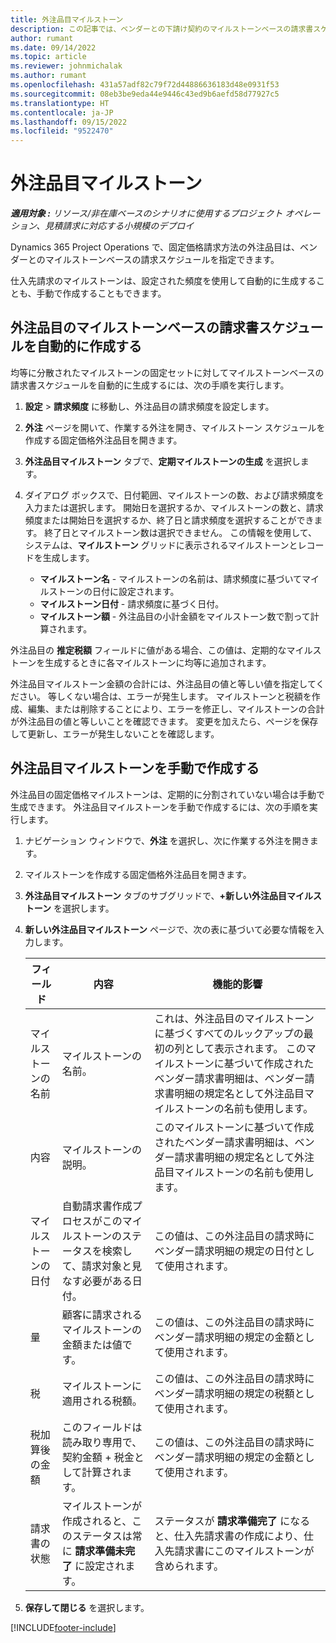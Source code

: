 ```yaml
---
title: 外注品目マイルストーン
description: この記事では、ベンダーとの下請け契約のマイルストーンベースの請求書スケジュールを作成および維持する方法について説明します。
author: rumant
ms.date: 09/14/2022
ms.topic: article
ms.reviewer: johnmichalak
ms.author: rumant
ms.openlocfilehash: 431a57adf82c79f72d44886636183d48e0931f53
ms.sourcegitcommit: 08eb3be9eda44e9446c43ed9b6aefd58d77927c5
ms.translationtype: HT
ms.contentlocale: ja-JP
ms.lasthandoff: 09/15/2022
ms.locfileid: "9522470"
---
```

# <a name="subcontract-line-milestones"></a>外注品目マイルストーン

_**適用対象 :** リソース/非在庫ベースのシナリオに使用するプロジェクト オペレーション、見積請求に対応する小規模のデプロイ_

Dynamics 365 Project Operations で、固定価格請求方法の外注品目は、ベンダーとのマイルストーンベースの請求スケジュールを指定できます。

仕入先請求のマイルストーンは、設定された頻度を使用して自動的に生成することも、手動で作成することもできます。

## <a name="automatically-create-a-milestone-based-invoice-schedule-for-a-subcontract-line"></a>外注品目のマイルストーンベースの請求書スケジュールを自動的に作成する

均等に分散されたマイルストーンの固定セットに対してマイルストーンベースの請求書スケジュールを自動的に生成するには、次の手順を実行します。

1. **設定** > **請求頻度** に移動し、外注品目の請求頻度を設定します。
2. **外注** ページを開いて、作業する外注を開き、マイルストーン スケジュールを作成する固定価格外注品目を開きます。
3. **外注品目マイルストーン** タブで、**定期マイルストーンの生成** を選択します。
4. ダイアログ ボックスで、日付範囲、マイルストーンの数、および請求頻度を入力または選択します。 開始日を選択するか、マイルストーンの数と、請求頻度または開始日を選択するか、終了日と請求頻度を選択することができます。 終了日とマイルストーン数は選択できません。
この情報を使用して、システムは、**マイルストーン** グリッドに表示されるマイルストーンとレコードを生成します。

   - **マイルストーン名** - マイルストーンの名前は、請求頻度に基づいてマイルストーンの日付に設定されます。
   - **マイルストーン日付** - 請求頻度に基づく日付。
   - **マイルストーン額** - 外注品目の小計金額をマイルストーン数で割って計算されます。

外注品目の **推定税額** フィールドに値がある場合、この値は、定期的なマイルストーンを生成するときに各マイルストーンに均等に追加されます。

外注品目マイルストーン金額の合計には、外注品目の値と等しい値を指定してください。 等しくない場合は、エラーが発生します。 マイルストーンと税額を作成、編集、または削除することにより、エラーを修正し、マイルストーンの合計が外注品目の値と等しいことを確認できます。 変更を加えたら、ページを保存して更新し、エラーが発生しないことを確認します。

## <a name="manually-create-subcontract-line-milestones"></a>外注品目マイルストーンを手動で作成する

外注品目の固定価格マイルストーンは、定期的に分割されていない場合は手動で生成できます。 外注品目マイルストーンを手動で作成するには、次の手順を実行します。

1. ナビゲーション ウィンドウで、**外注** を選択し、次に作業する外注を開きます。
2. マイルストーンを作成する固定価格外注品目を開きます。
3. **外注品目マイルストーン** タブのサブグリッドで、**+新しい外注品目マイルストーン** を選択します。
4. **新しい外注品目マイルストーン** ページで、次の表に基づいて必要な情報を入力します。

    | フィールド | 内容 |機能的影響|
    | --- | --- |----------------------|
    | マイルストーンの名前 | マイルストーンの名前。 |これは、外注品目のマイルストーンに基づくすべてのルックアップの最初の列として表示されます。 このマイルストーンに基づいて作成されたベンダー請求書明細は、ベンダー請求書明細の規定名として外注品目マイルストーンの名前も使用します。|
    | 内容 | マイルストーンの説明。 |このマイルストーンに基づいて作成されたベンダー請求書明細は、ベンダー請求書明細の規定名として外注品目マイルストーンの名前も使用します。|
    | マイルストーンの日付 | 自動請求書作成プロセスがこのマイルストーンのステータスを検索して、請求対象と見なす必要がある日付。| この値は、この外注品目の請求時にベンダー請求明細の規定の日付として使用されます。 |
    | 量 | 顧客に請求されるマイルストーンの金額または値です。 |この値は、この外注品目の請求時にベンダー請求明細の規定の金額として使用されます。 |
    | 税 | マイルストーンに適用される税額。| この値は、この外注品目の請求時にベンダー請求明細の規定の税額として使用されます。 |
    | 税加算後の金額 | このフィールドは読み取り専用で、契約金額 + 税金として計算されます。|この値は、この外注品目の請求時にベンダー請求明細の規定の金額として使用されます。 |
    | 請求書の状態 | マイルストーンが作成されると、このステータスは常に **請求準備未完了** に設定されます。|  ステータスが **請求準備完了** になると、仕入先請求書の作成により、仕入先請求書にこのマイルストーンが含められます。 |

5. **保存して閉じる** を選択します。


[!INCLUDE[footer-include](../../includes/footer-banner.md)]
